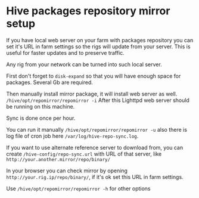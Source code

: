 # Hive packages repository mirror setup

If you have local web server on your farm with packages repository
you can set it's URL in farm settings so the rigs will update from your server.
This is useful for faster updates and to preserve traffic.

Any rig from your network can be turned into such local server.

First don't forget to `disk-expand` so that you will have enough space for packages.
Several Gb are required.

Then manually install mirror package, it will install web server as well.
`/hive/opt/repomirror/repomirror -i`
After this Lighttpd web server should be running on this machine.

Sync is done once per hour.

You can run it manually `/hive/opt/repomirror/repomirror -u`
also there is log file of cron job here `/var/log/hive-repo-sync.log`.

If you want to use alternate reference server to download from,
you can create `/hive-config/repo-sync.url` with URL of that server,
like `http://your.another.mirror/repo/binary/`

In your browser you can check mirror by opening `http://your.rig.ip/repo/binary/`,
if it's ok set this URL in farm settings.

Use `/hive/opt/repomirror/repomirror -h` for other options